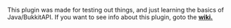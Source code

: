 This plugin was made for testing out things, and just learning the basics of Java/BukkitAPI. 
If you want to see info about this plugin, goto the [**wiki.**](https://github.com/BTTFHamster/Core/wiki)
